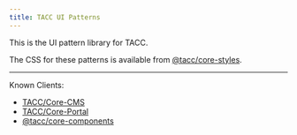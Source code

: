 ```yaml
---
title: TACC UI Patterns
---
```


This is the UI pattern library for TACC.

The CSS for these patterns is available from [@tacc/core-styles].

---

Known Clients:

- [TACC/Core-CMS]
- [TACC/Core-Portal]
- [@tacc/core-components]

[tacc/core-cms]: https://github.com/TACC/Core-CMS
[tacc/core-portal]: https://github.com/TACC/Core-Portal
[@tacc/core-components]: https://www.npmjs.com/package/@tacc/core-components
[@tacc/core-styles]: https://www.npmjs.com/package/@tacc/core-styles

<script type="module">
Array.from(document.body.querySelectorAll('a'))
  .filter(link => link.hostname != window.location.hostname)
  .forEach(link => link.target = '_blank');
</script>
